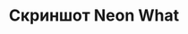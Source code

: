 ---
image: /assets/images/screenshots/neon-what/neon-what-screenshot-1.jpg
title: "Скриншот Neon What"
---
